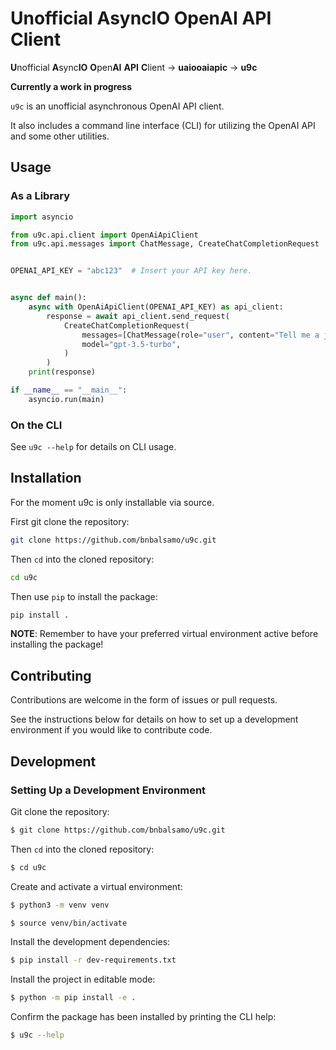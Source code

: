 # Unofficial AsyncIO OpenAI API Client

**U**nofficial **A**sync**IO** **O**pen**AI** **API** **C**lient -> **uaiooaiapic** -> **u9c**

**Currently a work in progress**

`u9c` is an unofficial asynchronous OpenAI API client.

It also includes a command line interface (CLI) for utilizing the OpenAI API
and some other utilities.

## Usage

### As a Library

```python
import asyncio

from u9c.api.client import OpenAiApiClient
from u9c.api.messages import ChatMessage, CreateChatCompletionRequest


OPENAI_API_KEY = "abc123"  # Insert your API key here.


async def main():
    async with OpenAiApiClient(OPENAI_API_KEY) as api_client:
        response = await api_client.send_request(
            CreateChatCompletionRequest(
                messages=[ChatMessage(role="user", content="Tell me a joke")],
                model="gpt-3.5-turbo",
            )
        )
    print(response)

if __name__ == "__main__":
    asyncio.run(main)
```

### On the CLI

See `u9c --help` for details on CLI usage.

## Installation

For the moment u9c is only installable via source.

First git clone the repository:

```sh
git clone https://github.com/bnbalsamo/u9c.git
```

Then `cd` into the cloned repository:

```sh
cd u9c
```

Then use `pip` to install the package:

```sh
pip install .
```

**NOTE**: Remember to have your preferred virtual environment active before installing the package!

## Contributing

Contributions are welcome in the form of issues or pull requests.

See the instructions below for details on how to set up a development environment if you would like to contribute code.

## Development

### Setting Up a Development Environment

Git clone the repository:

```sh
$ git clone https://github.com/bnbalsamo/u9c.git
```

Then `cd` into the cloned repository:

```sh
$ cd u9c
```

Create and activate a virtual environment:

```sh
$ python3 -m venv venv
```

```sh
$ source venv/bin/activate
```

Install the development dependencies:

```sh
$ pip install -r dev-requirements.txt
```

Install the project in editable mode:

```sh
$ python -m pip install -e .
```

Confirm the package has been installed by printing the CLI help:

```sh
$ u9c --help
```
